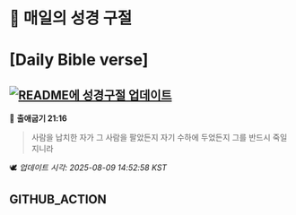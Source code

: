 # 🙏 매일의 성경 구절
# [Daily Bible verse]
## [![README에 성경구절 업데이트](https://github.com/DONGSUKA/first_test/actions/workflows/update-readme-bible.yml/badge.svg)](https://github.com/DONGSUKA/first_test/actions/workflows/update-readme-bible.yml)
<!-- START_BIBLE_VERSE -->
📖 **출애굽기 21:16**
> 사람을 납치한 자가 그 사람을 팔았든지 자기 수하에 두었든지 그를 반드시 죽일지니라

🕊️ _업데이트 시각: 2025-08-09 14:52:58 KST_
  <!-- END_BIBLE_VERSE -->
## GITHUB_ACTION

